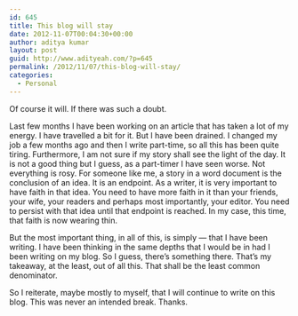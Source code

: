 ```yaml
---
id: 645
title: This blog will stay
date: 2012-11-07T00:04:30+00:00
author: aditya kumar
layout: post
guid: http://www.adityeah.com/?p=645
permalink: /2012/11/07/this-blog-will-stay/
categories:
  - Personal
---
```

Of course it will. If there was such a doubt.

Last few months I have been working on an article that has taken a lot of my energy. I have travelled a bit for it. But I have been drained. I changed my job a few months ago and then I write part-time, so all this has been quite tiring. Furthermore, I am not sure if my story shall see the light of the day. It is not a good thing but I guess, as a part-timer I have seen worse. Not everything is rosy. For someone like me, a story in a word document is the conclusion of an idea. It is an endpoint. As a writer, it is very important to have faith in that idea. You need to have more faith in it than your friends, your wife, your readers and perhaps most importantly, your editor. You need to persist with that idea until that endpoint is reached. In my case, this time, that faith is now wearing thin. 

But the most important thing, in all of this, is simply &#8212; that I have been writing. I have been thinking in the same depths that I would be in had I been writing on my blog. So I guess, there&#8217;s something there. That&#8217;s my takeaway, at the least, out of all this. That shall be the least common denominator.

So I reiterate, maybe mostly to myself, that I will continue to write on this blog. This was never an intended break. Thanks.